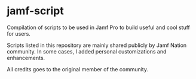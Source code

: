 # jamf-script
Compilation of scripts to be used in Jamf Pro to build useful and cool stuff for users.

Scripts listed in this repository are mainly shared publicly by Jamf Nation community.
In some cases, I added personal customizations and enhancements. 

All credits goes to the original member of the community.
